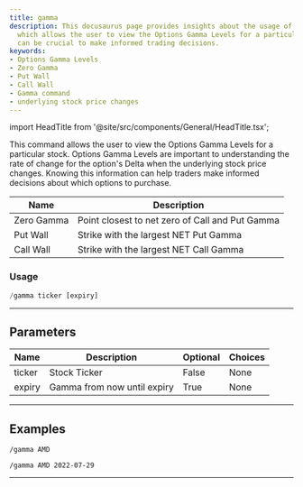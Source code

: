 ```yaml
---
title: gamma
description: This docusaurus page provides insights about the usage of gamma command
  which allows the user to view the Options Gamma Levels for a particular stock. This
  can be crucial to make informed trading decisions.
keywords:
- Options Gamma Levels
- Zero Gamma
- Put Wall
- Call Wall
- Gamma command
- underlying stock price changes
---
```


import HeadTitle from '@site/src/components/General/HeadTitle.tsx';

<HeadTitle title="gamma - Options - Telegram - Reference | OpenBB Bot Docs" />

This command allows the user to view the Options Gamma Levels for a particular stock. Options Gamma Levels are important to understanding the rate of change for the option's Delta when the underlying stock price changes. Knowing this information can help traders make informed decisions about which options to purchase.

| Name | Description |
| ---- | ----------- |
| Zero Gamma | Point closest to net zero of Call and Put Gamma |
| Put Wall | Strike with the largest NET Put Gamma |
| Call Wall | Strike with the largest NET Call Gamma |

### Usage

```python wordwrap
/gamma ticker [expiry]
```

---

## Parameters

| Name | Description | Optional | Choices |
| ---- | ----------- | -------- | ------- |
| ticker | Stock Ticker | False | None |
| expiry | Gamma from now until expiry | True | None |


---

## Examples

```
/gamma AMD
```

```
/gamma AMD 2022-07-29
```

---
